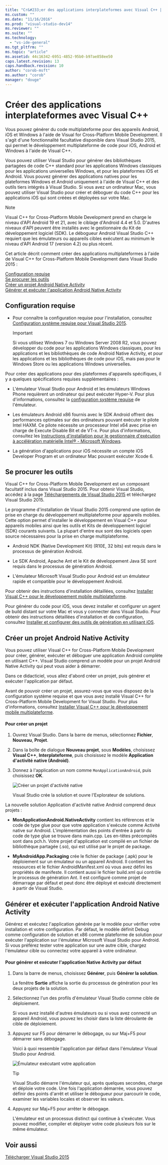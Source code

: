 ```yaml
---
title: "Cr&#233;er des applications interplateformes avec Visual C++ | Microsoft Docs"
ms.custom: ""
ms.date: "11/16/2016"
ms.prod: "visual-studio-dev14"
ms.reviewer: ""
ms.suite: ""
ms.technology: 
  - "vs-ide-general"
ms.tgt_pltfrm: ""
ms.topic: "article"
ms.assetid: 44c16342-6951-4852-95b0-b97ae858ee50
caps.latest.revision: 13
caps.handback.revision: 10
author: "corob-msft"
ms.author: "corob"
manager: "douge"
---
```

# Cr&#233;er des applications interplateformes avec Visual C++
Vous pouvez générer du code multiplateforme pour des appareils Android, iOS et Windows à l'aide de Visual for Cross\-Platform Mobile Development.  Il s'agit d'une fonctionnalité facultative disponible dans Visual Studio 2015, qui permet le développement multiplateforme de code pour iOS, Android et Windows à l'aide de Visual C\+\+.  
  
 Vous pouvez utiliser Visual Studio pour générer des bibliothèques partagées de code C\+\+ standard pour les applications Windows classiques pour les applications universelles Windows, et pour les plateformes iOS et Android.  Vous pouvez générer des applications natives pour les plateformes Windows et Android uniquement à l'aide de Visual C\+\+ et des outils tiers intégrés à Visual Studio.  Si vous avez un ordinateur Mac, vous pouvez utiliser Visual Studio pour créer et déboguer du code C\+\+ pour les applications iOS qui sont créées et déployées sur votre Mac.  
  
> [!NOTE]
>  Visual C\+\+ for Cross\-Platform Mobile Development prend en charge le niveau d'API Android 19 et 21, avec le ciblage d'Android 4.4 et 5.0.  D'autres niveaux d'API peuvent être installés avec le gestionnaire du Kit de développement logiciel \(SDK\).  Le débogueur Android Visual Studio C\+\+ requiert que les émulateurs ou appareils cibles exécutent au minimum le niveau d'API Android 17 \(version 4.2\) ou plus récent.  
  
 Cet article décrit comment créer des applications multiplateformes à l'aide de Visual C\+\+ for Cross\-Platform Mobile Development dans Visual Studio 2015 :  
  
 [Configuration requise](#req)   
 [Se procurer les outils](#GetTools)  
 [Créer un projet Android Native Activity](#Create)  
 [Générer et exécuter l'application Android Native Activity](#BuildHello)  
  
##  <a name="req"></a> Configuration requise  
  
-   Pour connaître la configuration requise pour l'installation, consultez [Configuration système requise pour Visual Studio 2015](https://www.visualstudio.com/visual-studio-2015-system-requirements-vs).  
  
    > [!IMPORTANT]
    >  Si vous utilisez Windows 7 ou Windows Server 2008 R2, vous pouvez développer du code pour les applications Windows classiques, pour les applications et les bibliothèques de code Android Native Activity, et pour les applications et les bibliothèques de code pour iOS, mais pas pour le Windows Store ou les applications Windows universelles.  
  
 Pour créer des applications pour des plateformes d'appareils spécifiques, il y a quelques spécifications requises supplémentaires :  
  
-   L'émulateur Visual Studio pour Android et les émulateurs Windows Phone requièrent un ordinateur qui peut exécuter Hyper\-V.  Pour plus d'informations, consultez la [configuration système requise](http://msdn.microsoft.com/fr-fr/4d5bb438-231a-4cd2-84b7-e9660b0e3baf) de l'émulateur.  
  
-   Les émulateurs Android x86 fournis avec le SDK Android offrent des performances optimales sur des ordinateurs pouvant exécuter le pilote Intel HAXM.  Ce pilote nécessite un processeur Intel x64 avec prise en charge de Execute Disable Bit et de VT\-x.  Pour plus d'informations, consultez les [Instructions d'installation pour le gestionnaire d'exécution à accélération matérielle Intel® \- Microsoft Windows](http://go.microsoft.com/fwlink/p/?LinkId=536385).  
  
-   La génération d'applications pour iOS nécessite un compte iOS Developer Program et un ordinateur Mac pouvant exécuter Xcode 6.  
  
##  <a name="GetTools"></a> Se procurer les outils  
 Visual C\+\+ for Cross\-Platform Mobile Development est un composant facultatif inclus dans Visual Studio 2015.  Pour obtenir Visual Studio, accédez à la page [Téléchargements de Visual Studio 2015](http://go.microsoft.com/fwlink/?linkid=517106) et téléchargez Visual Studio 2015.  
  
 Le programme d'installation de Visual Studio 2015 comprend une option de prise en charge du développement multiplateforme pour appareils mobiles.  Cette option permet d'installer le développement en Visual C\+\+ pour appareils mobiles ainsi que les outils et Kits de développement logiciel \(SDK\) courants suivants.  La plupart d'entre eux sont des logiciels open source nécessaires pour la prise en charge multiplateforme.  
  
-   Android NDK \(Native Development Kit\) \(R10E, 32 bits\) est requis dans le processus de génération Android.  
  
-   Le SDK Android, Apache Ant et le Kit de développement Java SE sont requis dans le processus de génération Android.  
  
-   L'émulateur Microsoft Visual Studio pour Android est un émulateur rapide et compatible pour le développement Android.  
  
 Pour obtenir des instructions d'installation détaillées, consultez [Installer Visual C\+\+ pour le développement mobile multiplateforme](../cross-platform/install-visual-cpp-for-cross-platform-mobile-development.md).  
  
 Pour générer du code pour iOS, vous devez installer et configurer un agent de build distant sur votre Mac et vous y connecter dans Visual Studio.  Pour obtenir des instructions détaillées d'installation et de configuration, consultez [Installer et configurer des outils de génération en utilisant iOS](../cross-platform/install-and-configure-tools-to-build-using-ios.md).  
  
##  <a name="Create"></a> Créer un projet Android Native Activity  
 Vous pouvez utiliser Visual C\+\+ for Cross\-Platform Mobile Development pour créer, générer, exécuter et déboguer une application Android complète en utilisant C\+\+.  Visual Studio comprend un modèle pour un projet Android Native Activity qui peut vous aider à démarrer.  
  
 Dans ce didacticiel, vous allez d'abord créer un projet, puis générer et exécuter l'application par défaut.  
  
 Avant de pouvoir créer un projet, assurez\-vous que vous disposez de la configuration système requise et que vous avez installé Visual C\+\+ for Cross\-Platform Mobile Development for Visual Studio.  Pour plus d'informations, consultez [Installer Visual C\+\+ pour le développement mobile multiplateforme](../cross-platform/install-visual-cpp-for-cross-platform-mobile-development.md).  
  
#### Pour créer un projet  
  
1.  Ouvrez Visual Studio.  Dans la barre de menus, sélectionnez **Fichier**, **Nouveau**, **Projet**.  
  
2.  Dans la boîte de dialogue **Nouveau projet**, sous **Modèles**, choisissez **Visual C\+\+**, **Interplateforme**, puis choisissez le modèle **Application d'activité native \(Android\)**.  
  
3.  Donnez à l'application un nom comme `MonApplicationAndroid`, puis choisissez **OK**.  
  
     ![Créer un projet d'activité native](../cross-platform/media/cppmdd_newproject.PNG "CppMDD\_NewProject")  
  
     Visual Studio crée la solution et ouvre l'Explorateur de solutions.  
  
 La nouvelle solution Application d'activité native Android comprend deux projets :  
  
-   **MonApplicationAndroid.NativeActivity** contient les références et le code de type glue pour que votre application s'exécute comme Activité native sur Android.  L'implémentation des points d'entrée à partir du code de type glue se trouve dans main.cpp.  Les en\-têtes précompilés sont dans pch.h.  Votre projet d'application est compilé en un fichier de bibliothèque partagée \(.so\), qui est utilisé par le projet de package.  
  
-   **MyAndroidApp.Packaging** crée le fichier de package \(.apk\) pour le déploiement sur un émulateur ou un appareil Android.  Il contient les ressources et le fichier AndroidManifest.xml où vous avez défini les propriétés de manifeste.  Il contient aussi le fichier build.xml qui contrôle le processus de génération Ant.  Il est configuré comme projet de démarrage par défaut et peut donc être déployé et exécuté directement à partir de Visual Studio.  
  
##  <a name="BuildHello"></a> Générer et exécuter l'application Android Native Activity  
 Générez et exécutez l'application générée par le modèle pour vérifier votre installation et votre configuration.  Par défaut, le modèle définit Debug comme configuration de solution et x86 comme plateforme de solution pour exécuter l'application sur l'émulateur Microsoft Visual Studio pour Android.  Si vous préférez tester votre application sur une autre cible, chargez l'émulateur cible ou connectez votre appareil à votre ordinateur.  
  
#### Pour générer et exécuter l'application Native Activity par défaut  
  
1.  Dans la barre de menus, choisissez **Générer**, puis **Générer la solution**.  
  
     La fenêtre **Sortie** affiche la sortie du processus de génération pour les deux projets de la solution.  
  
2.  Sélectionnez l'un des profils d'émulateur Visual Studio comme cible de déploiement.  
  
     Si vous avez installé d'autres émulateurs ou si vous avez connecté un appareil Android, vous pouvez les choisir dans la liste déroulante de cible de déploiement.  
  
3.  Appuyez sur F5 pour démarrer le débogage, ou sur Maj\+F5 pour démarrer sans débogage.  
  
     Voici à quoi ressemble l'application par défaut dans l'émulateur Visual Studio pour Android.  
  
     ![Émulateur exécutant votre application](~/docs/cross-platform/media/cppmdd_emulator_running_app.PNG "CppMDD\_Emulator\_Running\_App")  
  
    > [!TIP]
    >  Visual Studio démarre l'émulateur qui, après quelques secondes, charge et déploie votre code.  Une fois l'application démarrée, vous pouvez définir des points d'arrêt et utiliser le débogueur pour parcourir le code, examiner les variables locales et observer les valeurs.  
  
4.  Appuyez sur Maj\+F5 pour arrêter le débogage.  
  
     L'émulateur est un processus distinct qui continue à s'exécuter.  Vous pouvez modifier, compiler et déployer votre code plusieurs fois sur le même émulateur.  
  
## Voir aussi  
 [Télécharger Visual Studio 2015](http://go.microsoft.com/fwlink/?linkid=517106)